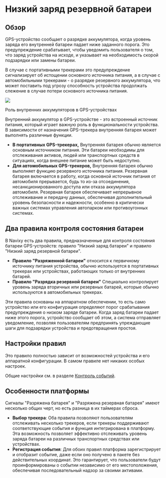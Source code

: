 # Низкий заряд резервной батареи

## Обзор

GPS-устройство сообщает о разрядке аккумулятора, когда уровень заряда его внутренней батареи падает ниже заданного порога. Это предупреждение срабатывает, чтобы уведомить пользователя о том, что заряд устройства на исходе, и указывает на необходимость скорой подзарядки или замены батареи.

В случае с портативными трекерами это предупреждение сигнализирует об истощении основного источника питания, а в случае с автомобильными трекерами - о разрядке резервного аккумулятора, что может поставить под угрозу способность устройства продолжать слежение в случае потери основного источника питания.

![](https://squaregps.atlassian.net/wiki/images/icons/grey_arrow_down.png)

Роль внутренних аккумуляторов в GPS-устройствах

Внутренний аккумулятор в GPS-устройстве - это встроенный источник питания, который играет важную роль в функциональности устройства. В зависимости от назначения GPS-трекера внутренняя батарея может выполнять различные функции.

- **В портативных GPS-трекерах,** Внутренняя батарея обычно является основным источником питания. Эти батареи необходимы для отслеживания активов, людей или транспортных средств в ситуациях, когда внешнее питание может быть недоступно.
- **Для автомобильных GPS-трекеров,** Внутренняя батарея обычно выполняет функцию резервного источника питания. Резервная батарея включается в работу, когда основной источник питания от автомобиля прерывается, будь то из-за отсоединения, несанкционированного доступа или отказа аккумулятора автомобиля. Резервная батарея обеспечивает непрерывное отслеживание и передачу данных, обеспечивая дополнительный уровень безопасности и надежности, особенно в критически важных системах управления автопарком или противоугонных системах.

## Два правила контроля состояния батареи

В Navixy есть два правила, предназначенные для контроля состояния батареи GPS-устройств: правило "Низкий заряд батареи" и правило "Низкий заряд резервной батареи".

- **Правило "Разряженной батареи"** относится к первичному источнику питания устройства, обычно используется в портативных трекерах или устройствах, работающих только от внутренних батарей.
- **Правило "Разрядка резервной батареи"** Специально контролирует уровень заряда вторичных или резервных батарей, которые обычно используются в автомобильных трекерах.

Эти правила основаны на аппаратном обеспечении, то есть само устройство или его конфигурация определяют порог срабатывания предупреждения о низком заряде батареи. Когда заряд батареи падает ниже этого порога, устройство сообщает об этом, а система отправляет уведомление, позволяя пользователям предпринять упреждающие шаги для подзарядки устройства и предотвращения простоя.

## Настройки правил

Это правило полностью зависит от возможностей устройства и его аппаратной конфигурации. В самом правиле нет никаких особых настроек.

Общие настройки см. в разделе [Контроль событий](../../page-24efa21a-03b9-4fed-885e-1e75b6012632.md).

## Особенности платформы

Сигналы "Разряжена батарея" и "Разряжена резервная батарея" имеют несколько общих черт, но есть разница в их таймерах сброса.

- **Выбор трекера**: Оба правила позволяют пользователям отслеживать несколько трекеров, если трекеры поддерживают соответствующие события и функция интегрирована в платформу. Эта возможность позволяет эффективно отслеживать уровень заряда батареи на различных транспортных средствах или устройствах.
- **Регистрация события**: Для обоих правил платформа зарегистрирует и отобразит событие, даже если оно получено в пакете без действительных координат. Это гарантирует, что пользователи будут проинформированы о событии независимо от его местоположения, обеспечивая последовательный надзор за своими активами.